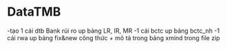# DataTMB
-tạo 1 cái dtb Bank rủi ro up bảng LR, IR, MR
-1 cái bctc up bảng bctc_nh
-1 cái rwa up bảng fix&new
công thức + mô tả trong bảng xmind trong file zip
